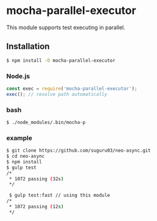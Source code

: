 # mocha-parallel-executor

This module supports test executing in parallel.

## Installation

```bash
$ npm install -D mocha-parallel-executor
```

### Node.js

```js
const exec = require('mocha-parallel-executor');
exec(); // resolve path automatically
```

### bash

```bash
$ ./node_modules/.bin/mocha-p
```

### example

```bash
$ git clone https://github.com/suguru03/neo-async.git
$ cd neo-async
$ npm install
$ gulp test
/*
 * 1072 passing (32s)
 */

 $ gulp test:fast // using this module
/*
 * 1072 passing (12s)
 */
```

